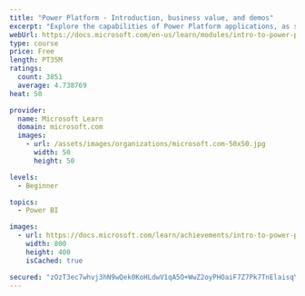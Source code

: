 ```yaml
---
title: "Power Platform - Introduction, business value, and demos"
excerpt: "Explore the capabilities of Power Platform applications, as seen in demonstrations and customer case studies."
webUrl: https://docs.microsoft.com/en-us/learn/modules/intro-to-power-platform-mba/
type: course
price: Free
length: PT35M
ratings:
  count: 3851
  average: 4.738769
heat: 50

provider:
  name: Microsoft Learn
  domain: microsoft.com
  images:
    - url: /assets/images/organizations/microsoft.com-50x50.jpg
      width: 50
      height: 50

levels:
  - Beginner

topics:
  - Power BI

images:
  - url: https://docs.microsoft.com/learn/achievements/intro-to-power-platform-social.png
    width: 800
    height: 400
    isCached: true

secured: "zOzT3ec7whvj3hN9wQek0KoHLdwV1qA5O+WwZ2oyPHOaiF7Z7Pk7TnElaisqY0+MkHIq0wGozxBu0bbrhkw7/VsJqP2f3LdIiSaLjZhgQ0m/vSWj8iiuBZSZ9nMpak3VzI7vcVDgM8uzD/ngUqXRieuXt0pHxJZOl0YlQ+n7GeCPU8iDJIv51hT8V2gjY8ubSDgYoPMDlTpYgIfyKBrs8YnQeY1a+tZqJfvqsBzdvho6hm95/EIwrY0PZe9TheJfUQ1sTWJfz8WjRI6dATUW24/svcXvwUeGpmkz52NU9fznJ9s2V5s7KoFO4EE+BCb6i0g3dfzu4gNiJ2qo3mvzY7U9neGOj3Y+fe+fO8dqhVugdTe9rJrA0VDozozZ4MQOSURnO4nls5b2kKfa/oK+vZT8i7ci1BweEm5m8XtSR7Q=;CsKH4JKswlnyAZ/NSRaZYg=="
---
```


